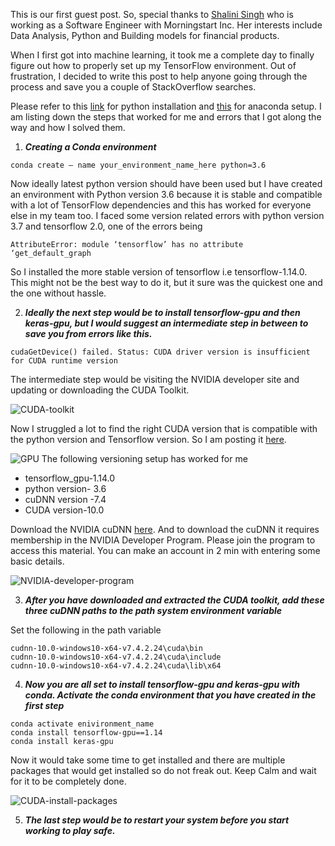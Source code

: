 This is our first guest post. So, special thanks to [Shalini Singh](https://twitter.com/shalinisparmar) who is working as a Software Engineer with Morningstart Inc. Her interests include Data Analysis, Python and Building models for financial products.

When I first got into machine learning, it took me a complete day to finally figure out how to properly set up my TensorFlow environment. Out of frustration, I decided to write this post to help anyone going through the process and save you a couple of StackOverflow searches.

Please refer to this [link](https://www.python.org/downloads/) for python installation and [this](https://www.datacamp.com/community/tutorials/installing-anaconda-windows) for anaconda setup. I am listing down the steps that worked for me and errors that I got along the way and how I solved them.

1. ***Creating a Conda environment***

```
conda create — name your_environment_name_here python=3.6
```

Now ideally latest python version should have been used but I have created an environment with Python version 3.6 because it is stable and compatible with a lot of TensorFlow dependencies and this has worked for everyone else in my team too. I faced some version related errors with python version 3.7 and tensorflow 2.0, one of the errors being

```
AttributeError: module ‘tensorflow’ has no attribute ‘get_default_graph
```

So I installed the more stable version of tensorflow i.e tensorflow-1.14.0. This might not be the best way to do it, but it sure was the quickest one and the one without hassle.

2. ***Ideally the next step would be to install tensorflow-gpu and then keras-gpu, but I would suggest an intermediate step in between to save you from errors like this.***

```
cudaGetDevice() failed. Status: CUDA driver version is insufficient for CUDA runtime version
```

The intermediate step would be visiting the NVIDIA developer site and updating or downloading the CUDA Toolkit.

![CUDA-toolkit](/blog-images/CUDA-toolkit.jpg)

Now I struggled a lot to find the right CUDA version that is compatible with the python version and Tensorflow version. So I am posting it [here](https://www.tensorflow.org/install/source#tested_build_configurations).

![GPU](/blog-images/GPU.jpg)
The following versioning setup has worked for me

- tensorflow_gpu-1.14.0
- python version- 3.6
- cuDNN version -7.4
- CUDA version-10.0

Download the NVIDIA cuDNN [here](https://developer.nvidia.com/cudnn). And to download the cuDNN it requires membership in the NVIDIA Developer Program. Please join the program to access this material. You can make an account in 2 min with entering some basic details.

![NVIDIA-developer-program](/blog-images/NVIDIA-developer-program.jpg)

3. ***After you have downloaded and extracted the CUDA toolkit, add these three cuDNN paths to the path system environment variable***

Set the following in the path variable

```
cudnn-10.0-windows10-x64-v7.4.2.24\cuda\bin
cudnn-10.0-windows10-x64-v7.4.2.24\cuda\include
cudnn-10.0-windows10-x64-v7.4.2.24\cuda\lib\x64
```

4. ***Now you are all set to install tensorflow-gpu and keras-gpu with conda. Activate the conda environment that you have created in the first step***

```
conda activate enivironment_name
conda install tensorflow-gpu==1.14
conda install keras-gpu
```

Now it would take some time to get installed and there are multiple packages that would get installed so do not freak out. Keep Calm and wait for it to be completely done.

![CUDA-install-packages](/blog-images/CUDA-install-packages.png)

5. ***The last step would be to restart your system before you start working to play safe.***
